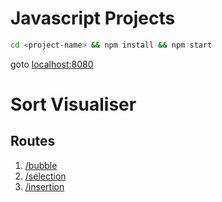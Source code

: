 # Javascript Projects

```bash
cd <project-name> && npm install && npm start
```

goto [localhost:8080](http://localhost:8080)


# Sort Visualiser
## Routes
1. [/bubble](http://localhost:8080/bubble)
2. [/selection](http://localhost:8080/selection)
3. [/insertion](http://localhost:8080/insertion)

